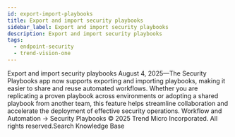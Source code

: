 ```yaml
---
id: export-import-playbooks
title: Export and import security playbooks
sidebar_label: Export and import security playbooks
description: Export and import security playbooks
tags:
  - endpoint-security
  - trend-vision-one
---
```


 Export and import security playbooks August 4, 2025—The Security Playbooks app now supports exporting and importing playbooks, making it easier to share and reuse automated workflows. Whether you are replicating a proven playbook across environments or adopting a shared playbook from another team, this feature helps streamline collaboration and accelerate the deployment of effective security operations. Workflow and Automation → Security Playbooks © 2025 Trend Micro Incorporated. All rights reserved.Search Knowledge Base